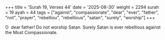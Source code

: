 +++
title = 'Surah 19, Verses 44'
date = '2025-08-30'
weight = 2294
surah = 19
ayah = 44
tags = ["against", "compassionate", "dear", "ever", "father", "not", "prayer", "rebelliou", "rebellious", "satan", "surely", "worship"]
+++

O  dear father! Do not worship Satan. Surely Satan is ever rebellious against the Most Compassionate.